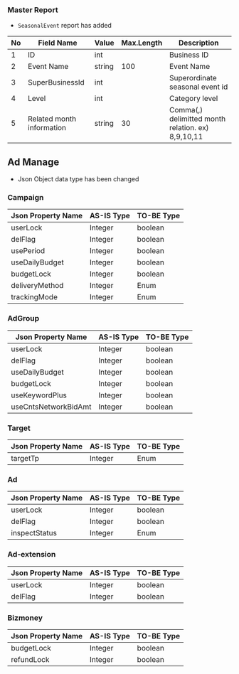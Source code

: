 ### Master Report
   * `SeasonalEvent` report has added
   
No|Field Name|Value|Max.Length|Description
----|---|---|---|---
1|ID|int||Business ID
2|Event Name|string|100|Event Name
3|SuperBusinessId|int||Superordinate seasonal event id
4|Level|int||Category level
5|Related month information|string|30|Comma(,) delimitted month relation. ex) 8,9,10,11


## Ad Manage
* Json Object data type has been changed

### Campaign

Json Property Name | AS-IS Type| TO-BE Type
------------------|---------------------|---------------
userLock | Integer | boolean 
delFlag | Integer | boolean
usePeriod | Integer | boolean
useDailyBudget | Integer | boolean
budgetLock  | Integer | boolean
deliveryMethod | Integer | Enum
trackingMode | Integer | Enum


### AdGroup

Json Property Name | AS-IS Type| TO-BE Type
------------------|---------------------|---------------
userLock | Integer | boolean 
delFlag | Integer | boolean
useDailyBudget | Integer | boolean
budgetLock  | Integer | boolean
useKeywordPlus | Integer | boolean
useCntsNetworkBidAmt | Integer | boolean



### Target

Json Property Name | AS-IS Type| TO-BE Type
------------------|---------------------|---------------
targetTp | Integer | Enum


### Ad

Json Property Name | AS-IS Type| TO-BE Type
------------------|---------------------|---------------
userLock | Integer | boolean 
delFlag | Integer | boolean
inspectStatus | Integer | Enum 

### Ad-extension

Json Property Name | AS-IS Type| TO-BE Type
------------------|---------------------|---------------
userLock | Integer | boolean 
delFlag | Integer | boolean

### Bizmoney

Json Property Name | AS-IS Type| TO-BE Type
------------------|---------------------|---------------
budgetLock | Integer | boolean 
refundLock | Integer | boolean

